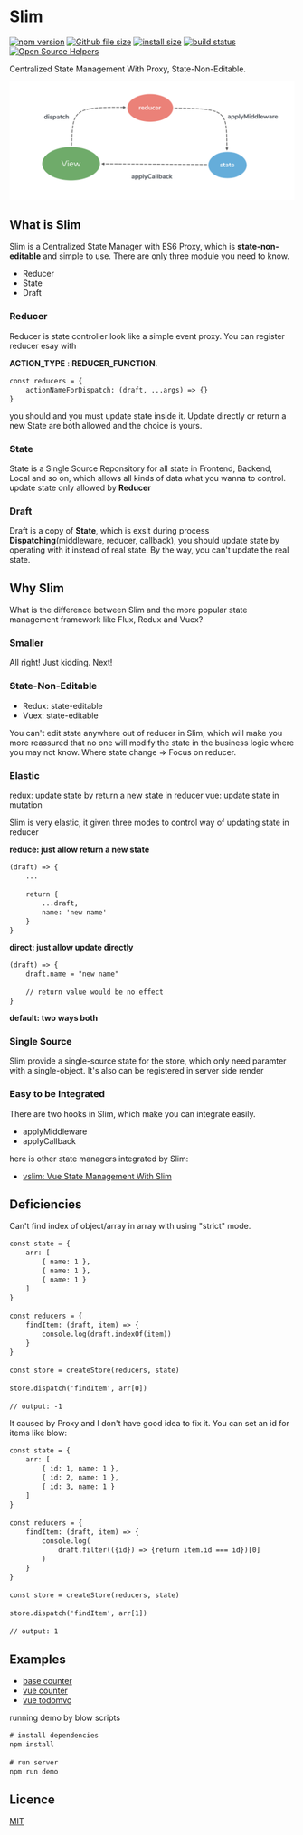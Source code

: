 # Slim

[![npm version](https://img.shields.io/npm/v/hajax.svg)](https://www.npmjs.org/package/slim)
[![Github file size](https://img.shields.io/github/size/Bennnis/HAjax/release/dist/xxx.js.svg)](https://github.com/Bennnis/HAjax/blob/master/release/dist/hx.min.js)
[![install size](https://packagephobia.now.sh/badge?p=hajax)](https://packagephobia.now.sh/result?p=slim)
[![build status](https://travis-ci.org/Bennnis/HAjax.svg?branch=master)](https://travis-ci.org/bennnis/slim)
[![Open Source Helpers](https://www.codetriage.com/bennnis/hajax/badges/users.svg)](https://www.codetriage.com/bennnis/slim)

Centralized State Management With Proxy, State-Non-Editable.

<img src="./starter/flow.png">

## What is Slim
Slim is a Centralized State Manager with ES6 Proxy, which is **state-non-editable** and simple to use. There are only three module you need to know.

* Reducer
* State
* Draft

### Reducer
Reducer is state controller look like a simple event proxy. You can register reducer esay with

**ACTION\_TYPE** : **REDUCER\_FUNCTION**.

```
const reducers = {
	actionNameForDispatch: (draft, ...args) => {}
}
```

you should and you must update state inside it. Update directly or return a new State are both allowed and the choice is yours.

### State
State is a Single Source Reponsitory for all state in Frontend, Backend, Local and so on, which allows all kinds of data what you wanna to control. update state only allowed by **Reducer**

### Draft
Draft is a copy of **State**, which is exsit during process **Dispatching**(middleware, reducer, callback), you should update state by operating with it instead of real state. By the way, you can't update the real state.

## Why Slim

What is the difference between Slim and the more popular state management framework like Flux, Redux and Vuex?

### Smaller
All right! Just kidding. Next!

### State-Non-Editable

* Redux: state-editable
* Vuex: state-editable


You can't edit state anywhere out of reducer in Slim, which will make you more reassured that no one will modify the state in the business logic where you may not know. Where state change => Focus on reducer.

### Elastic
redux: update state by return a new state in reducer
vue: update state in mutation

Slim is very elastic, it given three modes to control way of updating state in reducer

**reduce: just allow return a new state**

```
(draft) => {
	...

	return {
		...draft,
		name: 'new name'
	}
}
```

**direct: just allow update directly**

```
(draft) => {
	draft.name = "new name"

	// return value would be no effect
}
```

**default: two ways both**

### Single Source
Slim provide a single-source state for the store, which only need paramter with a single-object. It's also can be registered in server side render

### Easy to be Integrated
There are two hooks in Slim, which make you can integrate easily.

* applyMiddleware
* applyCallback

here is other state managers integrated by Slim:

* [vslim: Vue State Management With Slim]()

## Deficiencies

Can't find index of object/array in array with using "strict" mode.

```
const state = {
	arr: [
		{ name: 1 },
		{ name: 1 },
		{ name: 1 }
	]
}

const reducers = {
	findItem: (draft, item) => {
		console.log(draft.indexOf(item))
	}
}

const store = createStore(reducers, state)

store.dispatch('findItem', arr[0])

// output: -1
```

It caused by Proxy and I don't have good idea to fix it. You can set an id for items like blow:

```
const state = {
	arr: [
		{ id: 1, name: 1 },
		{ id: 2, name: 1 },
		{ id: 3, name: 1 }
	]
}

const reducers = {
	findItem: (draft, item) => {
		console.log(
			draft.filter(({id}) => {return item.id === id})[0]
		)
	}
}

const store = createStore(reducers, state)

store.dispatch('findItem', arr[1])

// output: 1
```

## Examples

* [base counter]()
* [vue counter]()
* [vue todomvc]()

running demo by blow scripts

```
# install dependencies
npm install

# run server
npm run demo
```

## Licence

[MIT](https://opensource.org/licenses/MIT)
